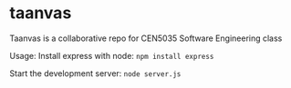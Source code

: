# taanvas
Taanvas is a collaborative repo for CEN5035 Software Engineering class

Usage:
Install express with node:
```npm install express```

Start the development server:
```node server.js```

